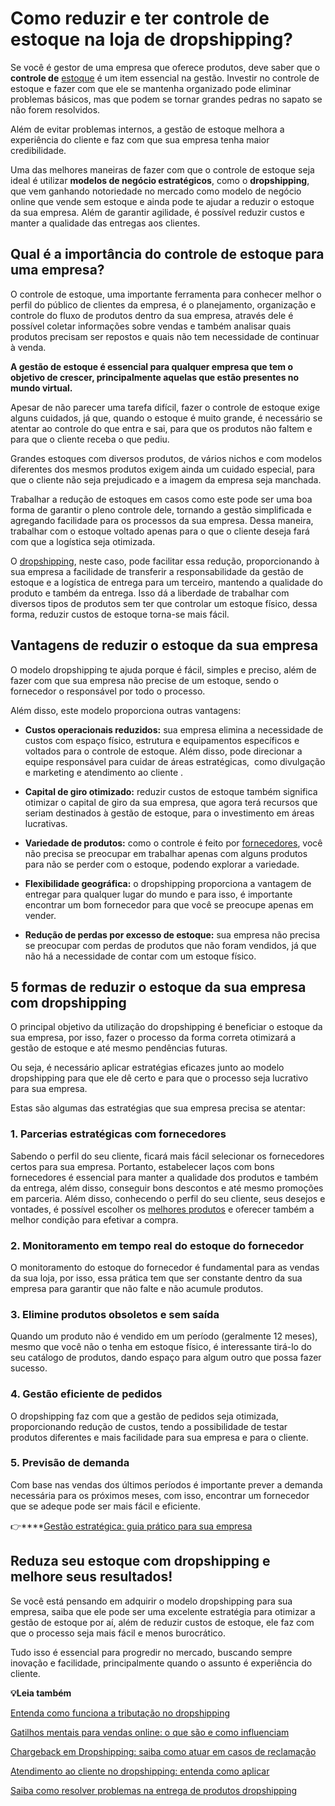 # Como reduzir e ter controle de estoque na loja de dropshipping?

Se você é gestor de uma empresa que oferece produtos, deve saber que o **controle de** [estoque](https://meubolso.mercadopago.com.br/dropshipping-explore-possibilidades-de-vender-mais-sem-estoque) é um item essencial na gestão. Investir no controle de estoque e fazer com que ele se mantenha organizado pode eliminar problemas básicos, mas que podem se tornar grandes pedras no sapato se não forem resolvidos.

Além de evitar problemas internos, a gestão de estoque melhora a experiência do cliente e faz com que sua empresa tenha maior credibilidade.

Uma das melhores maneiras de fazer com que o controle de estoque seja ideal é utilizar **modelos de negócio estratégicos**, como o **dropshipping**, que vem ganhando notoriedade no mercado como modelo de negócio online que vende sem estoque e ainda pode te ajudar a reduzir o estoque da sua empresa. Além de garantir agilidade, é possível reduzir custos e manter a qualidade das entregas aos clientes.

## **Qual é a importância do controle de estoque para uma empresa?**

O controle de estoque, uma importante ferramenta para conhecer melhor o perfil do público de clientes da empresa, é o planejamento, organização e controle do fluxo de produtos dentro da sua empresa, através dele é possível coletar informações sobre vendas e também analisar quais produtos precisam ser repostos e quais não tem necessidade de continuar à venda.

**A gestão de estoque é essencial para qualquer empresa que tem o objetivo de crescer, principalmente aquelas que estão presentes no mundo virtual.**

Apesar de não parecer uma tarefa difícil, fazer o controle de estoque exige alguns cuidados, já que, quando o estoque é muito grande, é necessário se atentar ao controle do que entra e sai, para que os produtos não faltem e para que o cliente receba o que pediu.

Grandes estoques com diversos produtos, de vários nichos e com modelos diferentes dos mesmos produtos exigem ainda um cuidado especial, para que o cliente não seja prejudicado e a imagem da empresa seja manchada.

Trabalhar a redução de estoques em casos como este pode ser uma boa forma de garantir o pleno controle dele, tornando a gestão simplificada e agregando facilidade para os processos da sua empresa. Dessa maneira, trabalhar com o estoque voltado apenas para o que o cliente deseja fará com que a logística seja otimizada.

O [dropshipping](https://meubolso.mercadopago.com.br/aumentar-taxa-de-conversao-dropshipping-com-psicologia), neste caso, pode facilitar essa redução, proporcionando à sua empresa a facilidade de transferir a responsabilidade da gestão de estoque e a logística de entrega para um terceiro, mantendo a qualidade do produto e também da entrega. Isso dá a liberdade de trabalhar com diversos tipos de produtos sem ter que controlar um estoque físico, dessa forma, reduzir custos de estoque torna-se mais fácil.

## **Vantagens de reduzir o estoque da sua empresa**

O modelo dropshipping te ajuda porque é fácil, simples e preciso, além de fazer com que sua empresa não precise de um estoque, sendo o fornecedor o responsável por todo o processo.

Além disso, este modelo proporciona outras vantagens:

- **Custos operacionais reduzidos:** sua empresa elimina a necessidade de custos com espaço físico, estrutura e equipamentos específicos e voltados para o controle de estoque. Além disso, pode direcionar a equipe responsável para cuidar de áreas estratégicas,  como divulgação e marketing e atendimento ao cliente .

- **Capital de giro otimizado:** reduzir custos de estoque também significa otimizar o capital de giro da sua empresa, que agora terá recursos que seriam destinados à gestão de estoque, para o investimento em áreas lucrativas. 

- **Variedade de produtos:** como o controle é feito por [fornecedores](https://meubolso.mercadopago.com.br/como-escolher-fornecedores-dropshipping), você não precisa se preocupar em trabalhar apenas com alguns produtos para não se perder com o estoque, podendo explorar a variedade.

- **Flexibilidade geográfica:** o dropshipping proporciona a vantagem de entregar para qualquer lugar do mundo e para isso, é importante encontrar um bom fornecedor para que você se preocupe apenas em vender.

- **Redução de perdas por excesso de estoque:** sua empresa não precisa se preocupar com perdas de produtos que não foram vendidos, já que não há a necessidade de contar com um estoque físico.

## 

## **5 formas de reduzir o estoque da sua empresa com dropshipping**

O principal objetivo da utilização do dropshipping é beneficiar o estoque da sua empresa, por isso, fazer o processo da forma correta otimizará a gestão de estoque e até mesmo pendências futuras.

Ou seja, é necessário aplicar estratégias eficazes junto ao modelo dropshipping para que ele dê certo e para que o processo seja lucrativo para sua empresa.

Estas são algumas das estratégias que sua empresa precisa se atentar:

### **1. Parcerias estratégicas com fornecedores**

Sabendo o perfil do seu cliente, ficará mais fácil selecionar os fornecedores certos para sua empresa. Portanto, estabelecer laços com bons fornecedores é essencial para manter a qualidade dos produtos e também da entrega, além disso, conseguir bons descontos e até mesmo promoções em parceria. Além disso, conhecendo o perfil do seu cliente, seus desejos e vontades, é possível escolher os [melhores produtos](https://meubolso.mercadopago.com.br/escolher-produtos-para-dropshipping) e oferecer também a melhor condição para efetivar a compra.

### **2. Monitoramento em tempo real do estoque do fornecedor**

O monitoramento do estoque do fornecedor é fundamental para as vendas da sua loja, por isso, essa prática tem que ser constante dentro da sua empresa para garantir que não falte e não acumule produtos.

### **3. Elimine produtos obsoletos e sem saída**

Quando um produto não é vendido em um período (geralmente 12 meses), mesmo que você não o tenha em estoque físico, é interessante tirá-lo do seu catálogo de produtos, dando espaço para algum outro que possa fazer sucesso.

### **4. Gestão eficiente de pedidos**

O dropshipping faz com que a gestão de pedidos seja otimizada, proporcionando redução de custos, tendo a possibilidade de testar produtos diferentes e mais facilidade para sua empresa e para o cliente.

### **5. Previsão de demanda**

Com base nas vendas dos últimos períodos é importante prever a demanda necessária para os próximos meses, com isso, encontrar um fornecedor que se adeque pode ser mais fácil e eficiente.

👉****[Gestão estratégica: guia prático para sua empresa](https://meubolso.mercadopago.com.br/guia-pratico-gestao-estrategica)

## **Reduza seu estoque com dropshipping e melhore seus resultados!**

Se você está pensando em adquirir o modelo dropshipping para sua empresa, saiba que ele pode ser uma excelente estratégia para otimizar a gestão de estoque por aí, além de reduzir custos de estoque, ele faz com que o processo seja mais fácil e menos burocrático.

Tudo isso é essencial para progredir no mercado, buscando sempre inovação e facilidade, principalmente quando o assunto é experiência do cliente.

**💡Leia também**

[Entenda como funciona a tributação no dropshipping](https://meubolso.mercadopago.com.br/como-funciona-a-tributacao-no-dropshipping)

[Gatilhos mentais para vendas online: o que são e como influenciam](https://meubolso.mercadopago.com.br/gatilhos-mentais-o-que-sao-e-como-influenciam-as-vendas-on-line)

[Chargeback em Dropshipping: saiba como atuar em casos de reclamação](https://meubolso.mercadopago.com.br/dropshipping-saiba-como-atuar-em-casos-de-reclamacoes-e-chargebacks)

[Atendimento ao cliente no dropshipping: entenda como aplicar](https://meubolso.mercadopago.com.br/atendimento-ao-cliente-como-um-bom-atendimento-faz-diferenca-no-dropshipping)

[Saiba como resolver problemas na entrega de produtos dropshipping](https://meubolso.mercadopago.com.br/lidar-com-entregas-de-produtos-dropshipping)